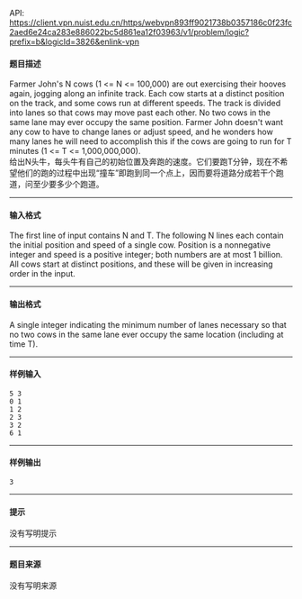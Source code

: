 API: https://client.vpn.nuist.edu.cn/https/webvpn893ff9021738b0357186c0f23fc2aed6e24ca283e886022bc5d861ea12f03963/v1/problem/logic?prefix=b&logicId=3826&enlink-vpn

#### 题目描述

Farmer John's N cows (1 <= N <= 100,000) are out exercising their hooves again, jogging along an infinite track. Each cow starts at a distinct position on the track, and some cows run at different speeds. The track is divided into lanes so that cows may move past each other. No two cows in the same lane may ever occupy the same position. Farmer John doesn't want any cow to have to change lanes or adjust speed, and he wonders how many lanes he will need to accomplish this if the cows are going to run for T minutes (1 <= T <= 1,000,000,000).  
给出N头牛，每头牛有自己的初始位置及奔跑的速度。它们要跑T分钟，现在不希望他们的跑的过程中出现“撞车”即跑到同一个点上，因而要将道路分成若干个跑道，问至少要多少个跑道。

---

#### 输入格式

The first line of input contains N and T. The following N lines each contain the initial position and speed of a single cow. Position is a nonnegative integer and speed is a positive integer; both numbers are at most 1 billion. All cows start at distinct positions, and these will be given in increasing order in the input.  

---

#### 输出格式

A single integer indicating the minimum number of lanes necessary so that no two cows in the same lane ever occupy the same location (including at time T).  

---

#### 样例输入
```
5 3
0 1
1 2
2 3
3 2
6 1

```

---

#### 样例输出
```
3
```

---

#### 提示

没有写明提示

---

#### 题目来源

没有写明来源